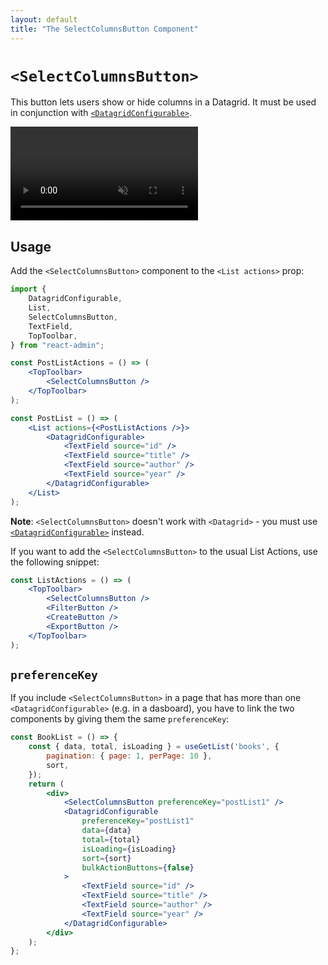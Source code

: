 ```yaml
---
layout: default
title: "The SelectColumnsButton Component"
---
```


# `<SelectColumnsButton>`

This button lets users show or hide columns in a Datagrid. It must be used in conjunction with [`<DatagridConfigurable>`](./Datagrid.md#configurable).

<video controls autoplay muted loop>
  <source src="./img/SelectColumnsButton.webm" type="video/webm">
  Your browser does not support the video tag.
</video>


## Usage 

Add the `<SelectColumnsButton>` component to the `<List actions>` prop:
 
```jsx
import {
    DatagridConfigurable,
    List,
    SelectColumnsButton,
    TextField,
    TopToolbar,
} from "react-admin";

const PostListActions = () => (
    <TopToolbar>
        <SelectColumnsButton />
    </TopToolbar>
);

const PostList = () => (
    <List actions={<PostListActions />}>
        <DatagridConfigurable>
            <TextField source="id" />
            <TextField source="title" />
            <TextField source="author" />
            <TextField source="year" />
        </DatagridConfigurable>
    </List>
);
```

**Note**: `<SelectColumnsButton>` doesn't work with `<Datagrid>` - you must use [`<DatagridConfigurable>`](./Datagrid.md#configurable) instead.

If you want to add the `<SelectColumnsButton>` to the usual List Actions, use the following snippet:

```jsx
const ListActions = () => (
    <TopToolbar>
        <SelectColumnsButton />
        <FilterButton />
        <CreateButton />
        <ExportButton />
    </TopToolbar>
);
```

## `preferenceKey`

If you include `<SelectColumnsButton>` in a page that has more than one `<DatagridConfigurable>` (e.g. in a dasboard), you have to link the two components by giving them the same `preferenceKey`:

```jsx
const BookList = () => {
    const { data, total, isLoading } = useGetList('books', {
        pagination: { page: 1, perPage: 10 },
        sort,
    });
    return (
        <div>
            <SelectColumnsButton preferenceKey="postList1" />
            <DatagridConfigurable
                preferenceKey="postList1"
                data={data}
                total={total}
                isLoading={isLoading}
                sort={sort}
                bulkActionButtons={false}
            >
                <TextField source="id" />
                <TextField source="title" />
                <TextField source="author" />
                <TextField source="year" />
            </DatagridConfigurable>
        </div>
    );
};
```